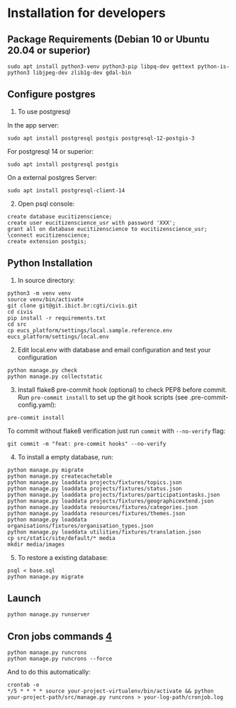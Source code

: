 # Installation for developers

## Package Requirements (Debian 10 or Ubuntu 20.04 or superior)

    sudo apt install python3-venv python3-pip libpq-dev gettext python-is-python3 libjpeg-dev zlib1g-dev gdal-bin

## Configure postgres

1) To use postgresql

In the app server:

   ```
   sudo apt install postgresql postgis postgresql-12-postgis-3
   ```

For postgresql 14 or superior:

   ```
   sudo apt install postgresql postgis
   ```

On a external postgres Server:

   ```
   sudo apt install postgresql-client-14
   ```


2) Open psql console:
```
create database eucitizenscience;
create user eucitizenscience_usr with password 'XXX';
grant all on database eucitizenscience to eucitizenscience_usr;
\connect eucitizenscience;
create extension postgis;
```
## Python Installation

1) In source directory:

```
python3 -m venv venv
source venv/bin/activate
git clone git@git.ibict.br:cgti/civis.git
cd civis
pip install -r requirements.txt
cd src
cp eucs_platform/settings/local.sample.reference.env eucs_platform/settings/local.env
```

2) Edit local.env with database and email configuration and test your configuration

```
python manage.py check
python manage.py collectstatic
```

3) Install flake8 pre-commit hook (optional) to check PEP8 before commit. 
Run `pre-commit install` to set up the git hook scripts (see .pre-commit-config.yaml):

```
pre-commit install
```

To commit without flake8 verification just run `commit` with `--no-verify` flag:

```
git commit -m "feat: pre-commit hooks" --no-verify
```

4) To install a empty database, run: 

```
python manage.py migrate
python manage.py createcachetable
python manage.py loaddata projects/fixtures/topics.json
python manage.py loaddata projects/fixtures/status.json
python manage.py loaddata projects/fixtures/participationtasks.json
python manage.py loaddata projects/fixtures/geographicextend.json
python manage.py loaddata resources/fixtures/categories.json
python manage.py loaddata resources/fixtures/themes.json
python manage.py loaddata organisations/fixtures/organisation_types.json
python manage.py loaddata utilities/fixtures/translation.json
cp src/static/site/default/* media
mkdir media/images
```

5) To restore a existing database:

```
psql < base.sql
python manage.py migrate
```

## Launch
```
python manage.py runserver
```

## Cron jobs commands [4]
```
python manage.py runcrons
python manage.py runcrons --force
```

And to do this automatically:
```
crontab -e
*/5 * * * * source your-project-virtualenv/bin/activate && python your-project-path/src/manage.py runcrons > your-log-path/cronjob.log
```

[1]: https://eu-citizen.science/
[2]: https://www.python.org/
[3]: https://www.djangoproject.com/
[4]: https://pypi.org/project/django-crontab/ 
[5]: https://flake8.pycqa.org/en/latest/user/using-hooks.html
[6]: https://pre-commit.com/#pre-commit-configyaml---hooks
